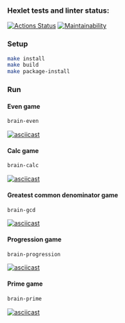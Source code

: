 ### Hexlet tests and linter status:
[![Actions Status](https://github.com/mrandrewer/python-project-49/actions/workflows/hexlet-check.yml/badge.svg)](https://github.com/mrandrewer/python-project-49/actions)
[![Maintainability](https://api.codeclimate.com/v1/badges/683bf2ee57f9eb5ac773/maintainability)](https://codeclimate.com/github/mrandrewer/python-project-49/maintainability)


### Setup
```bash
make install
make build
make package-install
```

### Run
#### Even game
```bash
brain-even
```
[![asciicast](https://asciinema.org/a/ZQJXKiEeul7VQ44299TJOzpoL.svg)](https://asciinema.org/a/ZQJXKiEeul7VQ44299TJOzpoL)

#### Calc game
```bash
brain-calc
```
[![asciicast](https://asciinema.org/a/Ji6dUeHmdYDZYgEq35CMcSODr.svg)](https://asciinema.org/a/Ji6dUeHmdYDZYgEq35CMcSODr)

#### Greatest common denominator game
```bash
brain-gcd
```
[![asciicast](https://asciinema.org/a/4F1iZUh4d1O0iDBFZHDOQkAvf.svg)](https://asciinema.org/a/4F1iZUh4d1O0iDBFZHDOQkAvf)

#### Progression game
```bash
brain-progression
```
[![asciicast](https://asciinema.org/a/8rx4t9TQKt0HlQWMBa1JUbHby.svg)](https://asciinema.org/a/8rx4t9TQKt0HlQWMBa1JUbHby)

#### Prime game
```bash
brain-prime
```
[![asciicast](https://asciinema.org/a/CSsMriWuVE7vyXG5RRRyEBKB7.svg)](https://asciinema.org/a/CSsMriWuVE7vyXG5RRRyEBKB7)